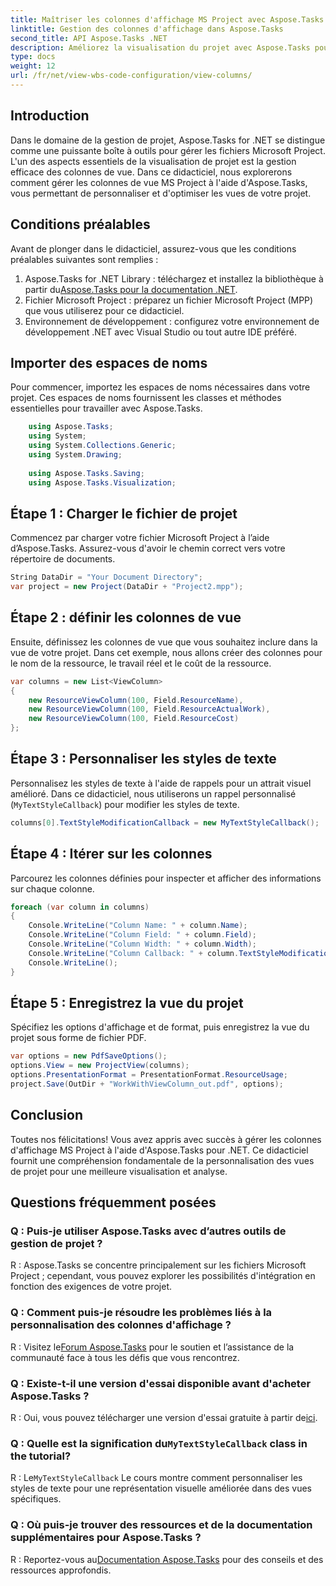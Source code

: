 ```yaml
---
title: Maîtriser les colonnes d'affichage MS Project avec Aspose.Tasks pour .NET
linktitle: Gestion des colonnes d'affichage dans Aspose.Tasks
second_title: API Aspose.Tasks .NET
description: Améliorez la visualisation du projet avec Aspose.Tasks pour .NET. Apprenez à gérer les colonnes de la vue MS Project étape par étape. Boostez l’efficacité et la personnalisation.
type: docs
weight: 12
url: /fr/net/view-wbs-code-configuration/view-columns/
---
```

## Introduction
Dans le domaine de la gestion de projet, Aspose.Tasks for .NET se distingue comme une puissante boîte à outils pour gérer les fichiers Microsoft Project. L'un des aspects essentiels de la visualisation de projet est la gestion efficace des colonnes de vue. Dans ce didacticiel, nous explorerons comment gérer les colonnes de vue MS Project à l'aide d'Aspose.Tasks, vous permettant de personnaliser et d'optimiser les vues de votre projet.
## Conditions préalables
Avant de plonger dans le didacticiel, assurez-vous que les conditions préalables suivantes sont remplies :
1.  Aspose.Tasks for .NET Library : téléchargez et installez la bibliothèque à partir du[Aspose.Tasks pour la documentation .NET](https://reference.aspose.com/tasks/net/).
2. Fichier Microsoft Project : préparez un fichier Microsoft Project (MPP) que vous utiliserez pour ce didacticiel.
3. Environnement de développement : configurez votre environnement de développement .NET avec Visual Studio ou tout autre IDE préféré.
## Importer des espaces de noms
Pour commencer, importez les espaces de noms nécessaires dans votre projet. Ces espaces de noms fournissent les classes et méthodes essentielles pour travailler avec Aspose.Tasks.
```csharp
    using Aspose.Tasks;
    using System;
    using System.Collections.Generic;
    using System.Drawing;
    
    using Aspose.Tasks.Saving;
    using Aspose.Tasks.Visualization;
```
## Étape 1 : Charger le fichier de projet
Commencez par charger votre fichier Microsoft Project à l’aide d’Aspose.Tasks. Assurez-vous d'avoir le chemin correct vers votre répertoire de documents.
```csharp
String DataDir = "Your Document Directory";
var project = new Project(DataDir + "Project2.mpp");
```
## Étape 2 : définir les colonnes de vue
Ensuite, définissez les colonnes de vue que vous souhaitez inclure dans la vue de votre projet. Dans cet exemple, nous allons créer des colonnes pour le nom de la ressource, le travail réel et le coût de la ressource.
```csharp
var columns = new List<ViewColumn>
{
    new ResourceViewColumn(100, Field.ResourceName),
    new ResourceViewColumn(100, Field.ResourceActualWork),
    new ResourceViewColumn(100, Field.ResourceCost)
};
```
## Étape 3 : Personnaliser les styles de texte
Personnalisez les styles de texte à l'aide de rappels pour un attrait visuel amélioré. Dans ce didacticiel, nous utiliserons un rappel personnalisé (`MyTextStyleCallback`) pour modifier les styles de texte.
```csharp
columns[0].TextStyleModificationCallback = new MyTextStyleCallback();
```
## Étape 4 : Itérer sur les colonnes
Parcourez les colonnes définies pour inspecter et afficher des informations sur chaque colonne.
```csharp
foreach (var column in columns)
{
    Console.WriteLine("Column Name: " + column.Name);
    Console.WriteLine("Column Field: " + column.Field);
    Console.WriteLine("Column Width: " + column.Width);
    Console.WriteLine("Column Callback: " + column.TextStyleModificationCallback);
    Console.WriteLine();
}
```
## Étape 5 : Enregistrez la vue du projet
Spécifiez les options d'affichage et de format, puis enregistrez la vue du projet sous forme de fichier PDF.
```csharp
var options = new PdfSaveOptions();
options.View = new ProjectView(columns);
options.PresentationFormat = PresentationFormat.ResourceUsage;
project.Save(OutDir + "WorkWithViewColumn_out.pdf", options);
```
## Conclusion
Toutes nos félicitations! Vous avez appris avec succès à gérer les colonnes d'affichage MS Project à l'aide d'Aspose.Tasks pour .NET. Ce didacticiel fournit une compréhension fondamentale de la personnalisation des vues de projet pour une meilleure visualisation et analyse.

## Questions fréquemment posées
### Q : Puis-je utiliser Aspose.Tasks avec d’autres outils de gestion de projet ?
R : Aspose.Tasks se concentre principalement sur les fichiers Microsoft Project ; cependant, vous pouvez explorer les possibilités d'intégration en fonction des exigences de votre projet.
### Q : Comment puis-je résoudre les problèmes liés à la personnalisation des colonnes d'affichage ?
 R : Visitez le[Forum Aspose.Tasks](https://forum.aspose.com/c/tasks/15) pour le soutien et l’assistance de la communauté face à tous les défis que vous rencontrez.
### Q : Existe-t-il une version d'essai disponible avant d'acheter Aspose.Tasks ?
R : Oui, vous pouvez télécharger une version d'essai gratuite à partir de[ici](https://releases.aspose.com/).
###  Q : Quelle est la signification du`MyTextStyleCallback` class in the tutorial?
 R : Le`MyTextStyleCallback` Le cours montre comment personnaliser les styles de texte pour une représentation visuelle améliorée dans des vues spécifiques.
### Q : Où puis-je trouver des ressources et de la documentation supplémentaires pour Aspose.Tasks ?
 R : Reportez-vous au[Documentation Aspose.Tasks](https://reference.aspose.com/tasks/net/) pour des conseils et des ressources approfondis.